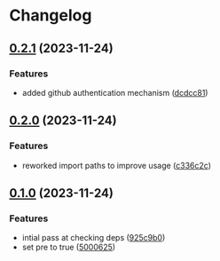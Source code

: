 # Changelog

## [0.2.1](https://github.com/pdylanross/gh-release-autoupdate/compare/v0.2.0...v0.2.1) (2023-11-24)


### Features

* added github authentication mechanism ([dcdcc81](https://github.com/pdylanross/gh-release-autoupdate/commit/dcdcc810ae5c43137c0ce9598bb22291db150ab4))

## [0.2.0](https://github.com/pdylanross/gh-release-autoupdate/compare/v0.1.0...v0.2.0) (2023-11-24)


### Features

* reworked import paths to improve usage ([c336c2c](https://github.com/pdylanross/gh-release-autoupdate/commit/c336c2c500ce21d143a2a04f76cb87f45038336e))

## [0.1.0](https://github.com/pdylanross/gh-release-autoupdate/compare/v0.0.1...v0.1.0) (2023-11-24)


### Features

* intial pass at checking deps ([925c9b0](https://github.com/pdylanross/gh-release-autoupdate/commit/925c9b0dd253b751c3eb335d260abe728744841a))
* set pre to true ([5000625](https://github.com/pdylanross/gh-release-autoupdate/commit/5000625e4cd7e492b8bdc07e03fc01bb861882d9))
